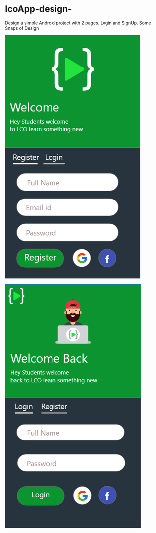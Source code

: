 # lcoApp-design-
Design a simple Android project with 2 pages. Login and SignUp.
Some Snaps of Design 


![](images/lco-register.png)


![](images/Lco-login.png)
